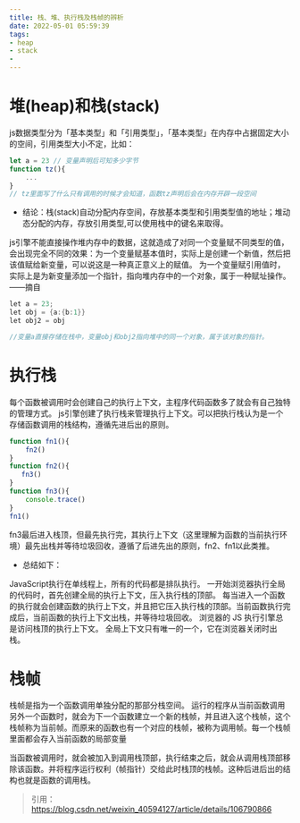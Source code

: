 ```yaml
---
title: 栈、堆、执行栈及栈帧的辨析
date: 2022-05-01 05:59:39
tags:
- heap
- stack
- 
---
```


# 堆(heap)和栈(stack)

js数据类型分为「基本类型」和「引用类型」，「基本类型」在内存中占据固定大小的空间，引用类型大小不定，比如：

```javascript
let a = 23 // 变量声明后可知多少字节
function tz(){
    ...
}
// tz里面写了什么只有调用的时候才会知道，函数tz声明后会在内存开辟一段空间
```

-   结论：栈(stack)自动分配内存空间，存放基本类型和引用类型值的地址；堆动态分配的内存，存放引用类型,可以使用栈中的键名来取得。

js引擎不能直接操作堆内存中的数据，这就造成了对同一个变量赋不同类型的值，会出现完全不同的效果：为一个变量赋基本值时，实际上是创建一个新值，然后把该值赋给新变量，可以说这是一种真正意义上的赋值。 为一个变量赋引用值时，实际上是为新变量添加一个指针，指向堆内存中的一个对象，属于一种赋址操作。——摘自

```java
let a = 23;
let obj = {a:{b:1}}
let obj2 = obj

//变量a直接存储在栈中，变量obj和obj2指向堆中的同一个对象，属于该对象的指针。
```

# 执行栈

每个函数被调用时会创建自己的执行上下文，主程序代码函数多了就会有自己独特的管理方式。
js引擎创建了执行栈来管理执行上下文。可以把执行栈认为是一个存储函数调用的栈结构，遵循先进后出的原则。

```javascript
function fn1(){
    fn2()
}
function fn2(){
   fn3()
}
function fn3(){
    console.trace()
}
fn1()
```

fn3最后进入栈顶，但最先执行完，其执行上下文（这里理解为函数的当前执行环境）最先出栈并等待垃圾回收，遵循了后进先出的原则，fn2、fn1以此类推。

-   总结如下：

JavaScript执行在单线程上，所有的代码都是排队执行。
一开始浏览器执行全局的代码时，首先创建全局的执行上下文，压入执行栈的顶部。
每当进入一个函数的执行就会创建函数的执行上下文，并且把它压入执行栈的顶部。当前函数执行完成后，当前函数的执行上下文出栈，并等待垃圾回收。
浏览器的 JS 执行引擎总是访问栈顶的执行上下文。
全局上下文只有唯一的一个，它在浏览器关闭时出栈。
# 栈帧

栈帧是指为一个函数调用单独分配的那部分栈空间。
运行的程序从当前函数调用另外一个函数时，就会为下一个函数建立一个新的栈帧，并且进入这个栈帧，这个栈帧称为当前帧。而原来的函数也有一个对应的栈帧，被称为调用帧。每一个栈帧里面都会存入当前函数的局部变量


当函数被调用时，就会被加入到调用栈顶部，执行结束之后，就会从调用栈顶部移除该函数。并将程序运行权利（帧指针）交给此时栈顶的栈帧。这种后进后出的结构也就是函数的调用栈。



>   引用：https://blog.csdn.net/weixin_40594127/article/details/106790866
